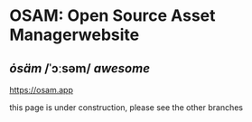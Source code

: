 # OSAM:   Open Source Asset Managerwebsite 
## *ȯsäm*  /ˈɔːsəm/ *awesome*

https://osam.app

 this page is under construction,  please see the other branches


